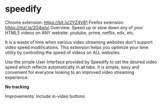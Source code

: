 # speedify
Chrome extension: https://bit.ly/2YZ4V81
Firefox extension: https://mzl.la/2G4wIvi
Overview:
Speed up or slow down any of your HTML5 videos on ANY website: youtube, prime, netflix, edx, etc.

It is a waste of time when various video streaming websites don't support video speed modifications.  This extension helps you optimize your time utility by controlling the speed of videos on ALL websites. 

Use the simple User Interface provided by Speedify to set the desired video speed which reflects automatically in all tabs. It is simple, easy and convenient for everyone looking to an improved video streaming experience.

**No tracking**

Improvements: Include in-video buttons
